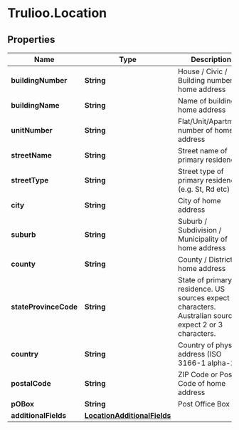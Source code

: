 # Trulioo.Location

## Properties

Name | Type | Description | Notes
------------ | ------------- | ------------- | -------------
**buildingNumber** | **String** | House / Civic / Building number of home address | [optional] 
**buildingName** | **String** | Name of building of home address | [optional] 
**unitNumber** | **String** | Flat/Unit/Apartment number of home address | [optional] 
**streetName** | **String** | Street name of primary residence | [optional] 
**streetType** | **String** | Street type of primary residence (e.g. St, Rd etc) | [optional] 
**city** | **String** | City of home address | [optional] 
**suburb** | **String** | Suburb / Subdivision / Municipality of home address | [optional] 
**county** | **String** | County / District of home address | [optional] 
**stateProvinceCode** | **String** | State of primary residence. US sources expect 2 characters. Australian sources expect 2 or 3 characters. | [optional] 
**country** | **String** | Country of physical address (ISO 3166-1 alpha-2) | [optional] 
**postalCode** | **String** | ZIP Code or Postal Code of home address | [optional] 
**pOBox** | **String** | Post Office Box | [optional] 
**additionalFields** | [**LocationAdditionalFields**](LocationAdditionalFields.md) |  | [optional] 


